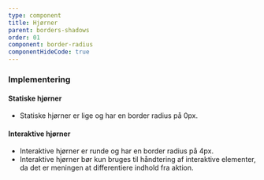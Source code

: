 ```yaml
---
type: component
title: Hjørner
parent: borders-shadows
order: 01
component: border-radius
componentHideCode: true
---
```


### Implementering

#### Statiske hjørner

- Statiske hjørner er lige og har en border radius på 0px.

#### Interaktive hjørner

- Interaktive hjørner er runde og har en border radius på 4px.
- Interaktive hjørner bør kun bruges til håndtering af interaktive elementer, da det er meningen at differentiere indhold fra aktion.
